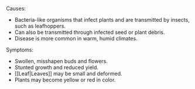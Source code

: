 
Causes:

-   Bacteria-like organisms that infect plants and are transmitted by insects, such as leafhoppers.
-   Can also be transmitted through infected seed or plant debris.
-   Disease is more common in warm, humid climates.

Symptoms:

-   Swollen, misshapen buds and flowers.
-   Stunted growth and reduced yield.
-   [[Leaf|Leaves]] may be small and deformed.
-   Plants may become yellow or red in color.